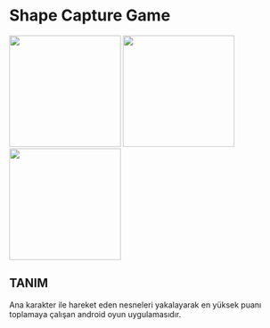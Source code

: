 # Shape Capture Game

<img src = "https://user-images.githubusercontent.com/57728209/143468421-43b473ed-54b3-4980-b1c8-185383db515b.PNG" width = 200 /> <img src = "https://user-images.githubusercontent.com/57728209/143468320-0b11d8ca-2e09-4f54-b600-818ce85b0011.PNG" width = 200 /> <img src = "https://user-images.githubusercontent.com/57728209/143468470-767236ce-b9c9-48e5-809d-5f601cc16eed.PNG" width = 200 />

## TANIM
Ana karakter ile hareket eden nesneleri yakalayarak en yüksek puanı toplamaya çalışan android oyun uygulamasıdır.
